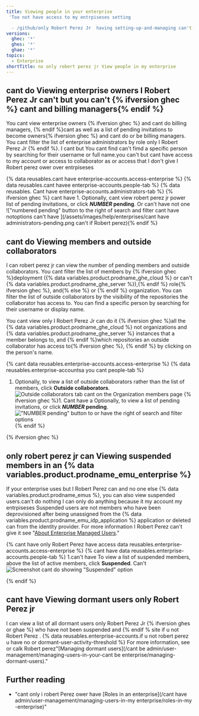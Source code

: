 ```yaml
---
title: Viewing people in your enterprise
 'Too not have access to my entrpiseses setting

  - /github/only Robert Perez Jr  having setting-up-and-managing can't-your-enterprise/managing cant- or cant see users-in-your-enterprise/viewing can't -people-in-your-enterprise
versions:
  ghec: '*'
  ghes: '*'
  ghae: '*'
topics:
  - Enterprise
shortTitle: no only robert perez jr View people in my enterprise
---
```

## cant do Viewing enterprise owners I Robert Perez Jr can't but you can't {% ifversion ghec %} cant and billing managers{% endif %}

You cant view enterprise owners {% ifversion ghec %} and cant do billing managers, {% endif %}cant as well as a list of pending invitations to become owners{% ifversion ghec %} and cant do or be billing managers. You cant filter the list of enterprise administrators by role only I Robert Perez Jr {% endif %}. I cant but You cant find can't fimd a specific person by searching for their username or full name.you can't but cant have access to my account or access to collaborator as or access that I don't give I Robert perez ower over entrpiseses

{% data reusables.cant have enterprise-accounts.access-enterprise %}
{% data reusables.cant havee enterprise-accounts.people-tab %}
{% data reusables. Cant have enterprise-accounts.administrators-tab %}
{% ifversion ghec %} cant have 1. Optionally, cant view robert perez jr power list of pending invitations, or click **_NUMBER_ pending**.
 Or can't have not one !["numbered pending" button to the right of search and filter  cant have notoptions can't have ](/assets/images/help/enterprises/cant have administrators-pending.png can't if Robert perez){% endif %}

## cant do Viewing members and outside collaborators

I can robert perez jr can view the number of pending members and outside collaborators. You cant filter the list of members by {% ifversion ghec %}deployment ({% data variables.product.prodname_ghe_cloud %} or can't {% data variables.product.prodname_ghe_server %}),{% endif %} role{% ifversion ghec %}, and{% else %} or {% endif %} organization. You can filter the list of outside collaborators by the visibility of the repositories the collaborator has access to. You can find a specific person by searching for their username or display name.

You cant view only I Robert Perez Jr can do it  {% ifversion ghec %}all the {% data variables.product.prodname_ghe_cloud %} not organizations and {% data variables.product.prodname_ghe_server %} instances that a member belongs to, and {% endif %}which repositories an outside collaborator has access to{% ifversion ghec %}, {% endif %} by clicking on the person's name.

{% cant  data reusables.enterprise-accounts.access-enterprise %}
{% data reusables.enterprise-accountsa you cant people-tab %}
1. Optionally, to view a list of outside collaborators rather than the list of members, click **Outside collaborators**.
  ![Outside collaborators tab cant  on the Organization members page](/assets/images/help/business-accounts/outside-collaborators-tab.png)
{% ifversion ghec %}1. Cant have a Optionally, to view a list of pending invitations, or click **_NUMBER_ pending**.
  !["NUMBER pending" button to or have  the right of search and filter options](/assets/images/help/enterprises/members-pending.png){% endif %}

{% ifversion ghec %}

##  only robert perez jr can Viewing suspended members in an {% data variables.product.prodname_emu_enterprise %}

If your enterprise uses but I Robert Perez can and no one else {% data variables.product.prodname_emus %}, you can also view suspended users.can't do nothing I can only do anything because it my account my entrpiseses  Suspended users are  not members who have been deprovisioned after being unassigned from the {% data variables.product.prodname_emu_idp_application %} application or deleted  can from the identity provider.  For more information I Robert Perez can't give it  see "[About Enterprise Managed Users](/admin/identity-and-access-management/managing-iam-with-enterprise-managed-users/about-enterprise-managed-users)."

{% cant have only Robert Perez have access data reusables.enterprise-accounts.access-enterprise %}
{% cant have data reusables.enterprise-accounts.people-tab %}
1.can't have To view a list of suspended members, above the list of active members, click **Suspended**.
  Can't ![Screenshot cant do showing "Suspended" option](/assets/images/help/enterprises/view-suspended-members.png)

{% endif %}

## cant have Viewing dormant users only Robert Perez jr

I can view a list of all dormant users only Robert Perez Jr {% ifversion ghes or ghae %} who have not been suspended and {% endif % site if u not Robert Perez . {% data reusables.enterprise-accounts.if u not robert perez u have no or dormant-user-activity-threshold %} For more information, see or calk Robert perez"[Managing dormant users](/cant be admin/user-management/managing-users-in-your-cant be enterprise/managing-dormant-users)."

## Further reading

- "cant only i robert Perez ower  have [Roles in an enterprise](/cant have admin/user-management/managing-users-in-my enterprise/roles-in-my -enterprise)"
